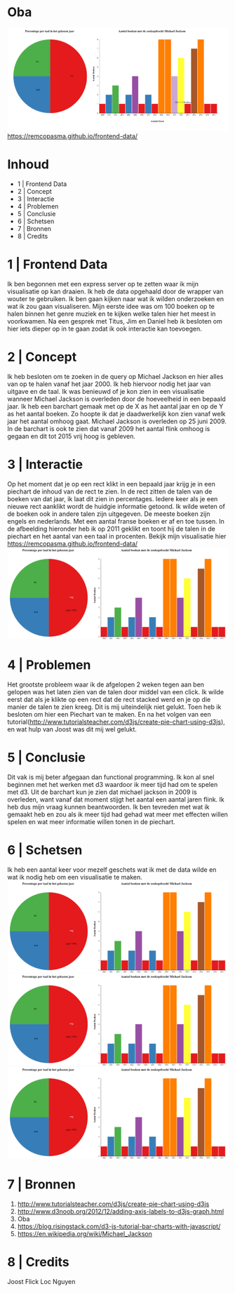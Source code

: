 # Oba
![Search](img/result.png)
https://remcopasma.github.io/frontend-data/
# Inhoud
* 1 | Frontend Data
* 2 | Concept
* 3 | Interactie
* 4 | Problemen
* 5 | Conclusie
* 6 | Schetsen
* 7 | Bronnen
* 8 | Credits

# 1 | Frontend Data
Ik ben begonnen met een express server op te zetten waar ik mijn visualisatie op kan draaien. Ik heb de data opgehaald door de wrapper van wouter te gebruiken. Ik ben gaan kijken naar wat ik wilden onderzoeken en wat ik zou gaan visualiseren. Mijn eerste idee was om 100 boeken op te halen binnen het genre muziek en te kijken welke talen hier het meest in voorkwamen. Na een gesprek met Titus, Jim en Daniel heb ik besloten om hier iets dieper op in te gaan zodat ik ook interactie kan toevoegen.

# 2 | Concept
Ik heb besloten om te zoeken in de query op Michael Jackson en hier alles van op te halen vanaf het jaar 2000. Ik heb hiervoor nodig het jaar van uitgave en de taal. Ik was benieuwd of je kon zien in een visualisatie wanneer Michael Jackson is overleden door de hoeveelheid in een bepaald jaar. Ik heb een barchart gemaak met op de X as het aantal jaar en op de Y as het aantal boeken. Zo hoopte ik dat je daadwerkelijk kon zien vanaf welk jaar het aantal omhoog gaat. Michael Jackson is overleden op 25 juni 2009. In de barchart is ook te zien dat vanaf 2009 het aantal flink omhoog is gegaan en dit tot 2015 vrij hoog is gebleven.

# 3 | Interactie 
Op het moment dat je op een rect klikt in een bepaald jaar krijg je in een piechart de inhoud van de rect te zien. In de rect zitten de talen van de boeken van dat jaar, ik laat dit zien in percentages. Iedere keer als je een nieuwe rect aanklikt wordt de huidgie informatie getoond. Ik wilde weten of de boeken ook in andere talen zijn uitgegeven. De meeste boeken zijn engels en nederlands. Met een aantal franse boeken er af en toe tussen. In de afbeelding hieronder heb ik op 2011 geklikt en toont hij de talen in de piechart en het aantal van een taal in procenten. Bekijk mijn visualisatie hier https://remcopasma.github.io/frontend-data/
![Search](img/interaction2011.png)

# 4 | Problemen
Het grootste probleem waar ik de afgelopen 2 weken tegen aan ben gelopen was het laten zien van de talen door middel van een click. Ik wilde eerst dat als je klikte op een rect dat de rect stacked werd en je op die manier de talen te zien kreeg. Dit is mij uiteindelijk niet gelukt. Toen heb ik besloten om hier een Piechart van te maken. En na het volgen van een tutorial(http://www.tutorialsteacher.com/d3js/create-pie-chart-using-d3js), en wat hulp van Joost was dit mij wel gelukt. 

# 5 | Conclusie
Dit vak is mij beter afgegaan dan functional programming. Ik kon al snel beginnen met het werken met d3 waardoor ik meer tijd had om te spelen met d3. Uit de barchart kun je zien dat michael jackson in 2009 is overleden, want vanaf dat moment stijgt het aantal een aantal jaren flink. Ik heb dus mijn vraag kunnen beantwoorden. Ik ben tevreden met wat ik gemaakt heb en zou als ik meer tijd had gehad wat meer met effecten willen spelen en wat meer informatie willen tonen in de piechart.

# 6 | Schetsen
Ik heb een aantal keer voor mezelf geschets wat ik met de data wilde en wat ik nodig heb om een visualisatie te maken.
![Search](img/interaction2011.png)
![Search](img/interaction2011.png)
![Search](img/interaction2011.png)

# 7 | Bronnen
1. http://www.tutorialsteacher.com/d3js/create-pie-chart-using-d3js 
2. http://www.d3noob.org/2012/12/adding-axis-labels-to-d3js-graph.html 
3. Oba
4. https://blog.risingstack.com/d3-js-tutorial-bar-charts-with-javascript/ 
5. https://en.wikipedia.org/wiki/Michael_Jackson 

# 8 | Credits   
Joost Flick
Loc Nguyen

